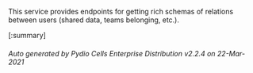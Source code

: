 






This service provides endpoints for getting rich schemas of relations between users (shared data, teams belonging, etc.).

[:summary]

###### Auto generated by Pydio Cells Enterprise Distribution v2.2.4 on 22-Mar-2021
